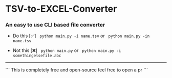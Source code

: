 # TSV-to-EXCEL-Converter
### An easy to use CLI based file converter

- Do this [✅]
``` python main.py -i name.tsv```
or 
``` python main.py -in name.tsv```

- Not this [❌]
``` python main.py```
or 
``` python main.py -i somethingelsefile.abc```

<hr>
```
This is completely free and open-source feel free to open a pr
```